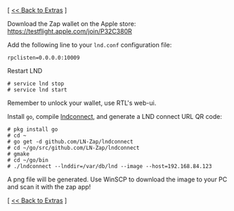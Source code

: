 [ [<< Back to Extras](https://github.com/seth586/guides/blob/master/FreeNAS/extras.md) ]

Download the Zap wallet on the Apple store: https://testflight.apple.com/join/P32C380R

Add the following line to your `lnd.conf` configuration file:
```
rpclisten=0.0.0.0:10009
```
Restart LND
```
# service lnd stop
# service lnd start
```
Remember to unlock your wallet, use RTL's web-ui.

Install `go`, compile [lndconnect](https://github.com/LN-Zap/lndconnect), and generate a LND connect URL QR code:
```
# pkg install go
# cd ~
# go get -d github.com/LN-Zap/lndconnect
# cd ~/go/src/github.com/LN-Zap/lndconnect
# gmake
# cd ~/go/bin
# ./lndconnect --lnddir=/var/db/lnd --image --host=192.168.84.123
```
A png file will be generated. Use WinSCP to download the image to your PC and scan it with the zap app!

[ [<< Back to Extras](https://github.com/seth586/guides/blob/master/FreeNAS/extras.md) ]
